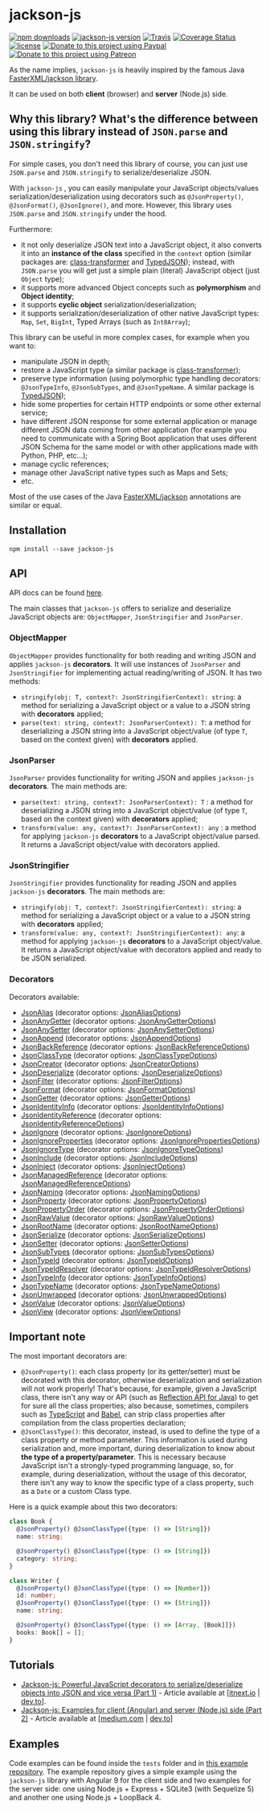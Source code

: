 # jackson-js

[![npm downloads](https://img.shields.io/npm/dm/jackson-js.svg)](https://www.npmjs.com/package/jackson-js)
[![jackson-js version](https://img.shields.io/npm/v/jackson-js.svg)](https://www.npmjs.com/package/jackson-js)
[![Travis](https://img.shields.io/travis/pichillilorenzo/jackson-js.svg?branch=master)](https://travis-ci.org/pichillilorenzo/jackson-js)
[![Coverage Status](https://coveralls.io/repos/github/pichillilorenzo/jackson-js/badge.svg?branch=master)](https://coveralls.io/github/pichillilorenzo/jackson-js?branch=master)
[![license](https://img.shields.io/github/license/mashape/apistatus.svg)](/LICENSE)
[![Donate to this project using Paypal](https://img.shields.io/badge/paypal-donate-yellow.svg)](https://www.paypal.me/LorenzoPichilli)
[![Donate to this project using Patreon](https://img.shields.io/badge/patreon-donate-yellow.svg)](https://www.patreon.com/bePatron?u=9269604)

As the name implies, `jackson-js` is heavily inspired by the famous Java [FasterXML/jackson library](https://github.com/FasterXML/jackson).

It can be used on both **client** (browser) and **server** (Node.js) side.

## Why this library? What's the difference between using this library instead of `JSON.parse` and `JSON.stringify`?

For simple cases, you don't need this library of course, you can just use `JSON.parse` and `JSON.stringify` to serialize/deserialize JSON.

With `jackson-js` , you can easily manipulate your JavaScript objects/values serialization/deserialization using decorators such as `@JsonProperty()`, `@JsonFormat()`, `@JsonIgnore()`, and more. However, this library uses `JSON.parse` and `JSON.stringify` under the hood.

Furthermore: 
- it not only deserialize JSON text into a JavaScript object, it also converts it into an **instance of the class** specified in the `context` option (similar packages are: [class-transformer](https://github.com/typestack/class-transformer) and [TypedJSON](https://github.com/JohnWeisz/TypedJSON)); instead, with `JSON.parse` you will get just a simple plain (literal) JavaScript object (just `Object` type);
- it supports more advanced Object concepts such as **polymorphism** and **Object identity**;
- it supports **cyclic object** serialization/deserialization;
- it supports serialization/deserialization of other native JavaScript types: `Map`, `Set`, `BigInt`, Typed Arrays (such as `Int8Array`);

This library can be useful in more complex cases, for example when you want to:
- manipulate JSON in depth;
- restore a JavaScript type (a similar package is [class-transformer](https://github.com/typestack/class-transformer)); 
- preserve type information (using polymorphic type handling decorators: `@JsonTypeInfo`, `@JsonSubTypes`, and `@JsonTypeName`. A similar package is [TypedJSON](https://github.com/JohnWeisz/TypedJSON));
- hide some properties for certain HTTP endpoints or some other external service;
- have different JSON response for some external application or manage different JSON data coming from other application (for example you need to communicate with a Spring Boot application that uses different JSON Schema for the same model or with other applications made with Python, PHP, etc...);
- manage cyclic references;
- manage other JavaScript native types such as Maps and Sets;
- etc.

Most of the use cases of the Java [FasterXML/jackson](https://github.com/FasterXML/jackson) annotations are similar or equal.

## Installation
```
npm install --save jackson-js
```

## API

API docs can be found [here](https://pichillilorenzo.github.io/jackson-js).

The main classes that `jackson-js` offers to serialize and deserialize JavaScript objects are: `ObjectMapper`, `JsonStringifier` and `JsonParser`.

### ObjectMapper

`ObjectMapper` provides functionality for both reading and writing JSON and applies `jackson-js` **decorators**. It will use instances of `JsonParser` and `JsonStringifier` for implementing actual reading/writing of JSON. It has two methods:
- `stringify(obj: T, context?: JsonStringifierContext): string`: a method for serializing a JavaScript object or a value to a JSON string with **decorators** applied;
- `parse(text: string, context?: JsonParserContext): T`: a method for deserializing a JSON string into a JavaScript object/value (of type `T`, based on the context given) with **decorators** applied.

### JsonParser

`JsonParser` provides functionality for writing JSON and applies `jackson-js` **decorators**. The main methods are:
- `parse(text: string, context?: JsonParserContext): T` : a method for deserializing a JSON string into a JavaScript object/value (of type `T`, based on the context given) with **decorators** applied;
- `transform(value: any, context?: JsonParserContext): any` : a method for applying `jackson-js` **decorators** to a JavaScript object/value parsed. It returns a JavaScript object/value with decorators applied.

### JsonStringifier

`JsonStringifier` provides functionality for reading JSON and applies `jackson-js` **decorators**. The main methods are:
- `stringify(obj: T, context?: JsonStringifierContext): string`: a method for serializing a JavaScript object or a value to a JSON string with **decorators** applied;
- `transform(value: any, context?: JsonStringifierContext): any`: a method for applying `jackson-js` **decorators** to a JavaScript object/value. It returns a JavaScript object/value with decorators applied and ready to be JSON serialized.

### Decorators

Decorators available:
- [JsonAlias](https://pichillilorenzo.github.io/jackson-js/latest/modules/decorators.html#jsonalias) (decorator options: [JsonAliasOptions](https://pichillilorenzo.github.io/jackson-js/latest/interfaces/types.jsonaliasoptions.html))
- [JsonAnyGetter](https://pichillilorenzo.github.io/jackson-js/latest/modules/decorators.html#jsonanygetter) (decorator options: [JsonAnyGetterOptions](https://pichillilorenzo.github.io/jackson-js/latest/interfaces/types.jsonanygetteroptions.html))
- [JsonAnySetter](https://pichillilorenzo.github.io/jackson-js/latest/modules/decorators.html#jsonanysetter) (decorator options: [JsonAnySetterOptions](https://pichillilorenzo.github.io/jackson-js/latest/modules/types.html#jsonanysetteroptions))
- [JsonAppend](https://pichillilorenzo.github.io/jackson-js/latest/modules/decorators.html#jsonappend) (decorator options: [JsonAppendOptions](https://pichillilorenzo.github.io/jackson-js/latest/interfaces/types.jsonappendoptions.html))
- [JsonBackReference](https://pichillilorenzo.github.io/jackson-js/latest/modules/decorators.html#jsonbackreference) (decorator options: [JsonBackReferenceOptions](https://pichillilorenzo.github.io/jackson-js/latest/interfaces/types.jsonbackreferenceoptions.html))
- [JsonClassType](https://pichillilorenzo.github.io/jackson-js/latest/modules/decorators.html#jsonclasstype) (decorator options: [JsonClassTypeOptions](https://pichillilorenzo.github.io/jackson-js/latest/interfaces/types.jsonclasstypeoptions.html))
- [JsonCreator](https://pichillilorenzo.github.io/jackson-js/latest/modules/decorators.html#jsoncreator) (decorator options: [JsonCreatorOptions](https://pichillilorenzo.github.io/jackson-js/latest/interfaces/types.jsoncreatoroptions.html))
- [JsonDeserialize](https://pichillilorenzo.github.io/jackson-js/latest/modules/decorators.html#jsondeserialize) (decorator options: [JsonDeserializeOptions](https://pichillilorenzo.github.io/jackson-js/latest/interfaces/types.jsondeserializeoptions.html))
- [JsonFilter](https://pichillilorenzo.github.io/jackson-js/latest/modules/decorators.html#jsonfilter) (decorator options: [JsonFilterOptions](https://pichillilorenzo.github.io/jackson-js/latest/interfaces/types.jsonfilteroptions.html))
- [JsonFormat](https://pichillilorenzo.github.io/jackson-js/latest/modules/decorators.html#jsonformat) (decorator options: [JsonFormatOptions](https://pichillilorenzo.github.io/jackson-js/latest/modules/types.html#jsonformatoptions))
- [JsonGetter](https://pichillilorenzo.github.io/jackson-js/latest/modules/decorators.html#jsongetter) (decorator options: [JsonGetterOptions](https://pichillilorenzo.github.io/jackson-js/latest/interfaces/types.jsongetteroptions.html))
- [JsonIdentityInfo](https://pichillilorenzo.github.io/jackson-js/latest/modules/decorators.html#jsonidentityinfo) (decorator options: [JsonIdentityInfoOptions](https://pichillilorenzo.github.io/jackson-js/latest/interfaces/types.jsonidentityinfooptions.html))
- [JsonIdentityReference](https://pichillilorenzo.github.io/jackson-js/latest/modules/decorators.html#jsonidentityreference) (decorator options: [JsonIdentityReferenceOptions](https://pichillilorenzo.github.io/jackson-js/latest/interfaces/types.jsonidentityreferenceoptions.html))
- [JsonIgnore](https://pichillilorenzo.github.io/jackson-js/latest/modules/decorators.html#jsonignore) (decorator options: [JsonIgnoreOptions](https://pichillilorenzo.github.io/jackson-js/latest/modules/types.html#jsonignoreoptions))
- [JsonIgnoreProperties](https://pichillilorenzo.github.io/jackson-js/latest/modules/decorators.html#jsonignoreproperties) (decorator options: [JsonIgnorePropertiesOptions](https://pichillilorenzo.github.io/jackson-js/latest/interfaces/types.jsonignorepropertiesoptions.html))
- [JsonIgnoreType](https://pichillilorenzo.github.io/jackson-js/latest/modules/decorators.html#jsonignoretype) (decorator options: [JsonIgnoreTypeOptions](https://pichillilorenzo.github.io/jackson-js/latest/modules/types.html#jsonignoretypeoptions))
- [JsonInclude](https://pichillilorenzo.github.io/jackson-js/latest/modules/decorators.html#jsoninclude) (decorator options: [JsonIncludeOptions](https://pichillilorenzo.github.io/jackson-js/latest/modules/types.html#jsonincludeoptions))
- [JsonInject](https://pichillilorenzo.github.io/jackson-js/latest/modules/decorators.html#jsoninject) (decorator options: [JsonInjectOptions](https://pichillilorenzo.github.io/jackson-js/latest/interfaces/types.jsoninjectoptions.html))
- [JsonManagedReference](https://pichillilorenzo.github.io/jackson-js/latest/modules/decorators.html#jsonmanagedreference) (decorator options: [JsonManagedReferenceOptions](https://pichillilorenzo.github.io/jackson-js/latest/interfaces/types.jsonmanagedreferenceoptions.html))
- [JsonNaming](https://pichillilorenzo.github.io/jackson-js/latest/modules/decorators.html#jsonnaming) (decorator options: [JsonNamingOptions](https://pichillilorenzo.github.io/jackson-js/latest/interfaces/types.jsonnamingoptions.html))
- [JsonProperty](https://pichillilorenzo.github.io/jackson-js/latest/modules/decorators.html#jsonproperty) (decorator options: [JsonPropertyOptions](https://pichillilorenzo.github.io/jackson-js/latest/interfaces/types.jsonpropertyoptions.html))
- [JsonPropertyOrder](https://pichillilorenzo.github.io/jackson-js/latest/modules/decorators.html#jsonpropertyorder) (decorator options: [JsonPropertyOrderOptions](https://pichillilorenzo.github.io/jackson-js/latest/interfaces/types.jsonpropertyorderoptions.html))
- [JsonRawValue](https://pichillilorenzo.github.io/jackson-js/latest/modules/decorators.html#jsonrawvalue) (decorator options: [JsonRawValueOptions](https://pichillilorenzo.github.io/jackson-js/latest/modules/types.html#jsonrawvalueoptions))
- [JsonRootName](https://pichillilorenzo.github.io/jackson-js/latest/modules/decorators.html#jsonrootname) (decorator options: [JsonRootNameOptions](https://pichillilorenzo.github.io/jackson-js/latest/interfaces/types.jsonrootnameoptions.html))
- [JsonSerialize](https://pichillilorenzo.github.io/jackson-js/latest/modules/decorators.html#jsonserialize) (decorator options: [JsonSerializeOptions](https://pichillilorenzo.github.io/jackson-js/latest/interfaces/types.jsonserializeoptions.html))
- [JsonSetter](https://pichillilorenzo.github.io/jackson-js/latest/modules/decorators.html#jsonsetter) (decorator options: [JsonSetterOptions](https://pichillilorenzo.github.io/jackson-js/latest/interfaces/types.jsonsetteroptions.html))
- [JsonSubTypes](https://pichillilorenzo.github.io/jackson-js/latest/modules/decorators.html#jsonsubtypes) (decorator options: [JsonSubTypesOptions](https://pichillilorenzo.github.io/jackson-js/latest/interfaces/types.jsonsubtypesoptions.html))
- [JsonTypeId](https://pichillilorenzo.github.io/jackson-js/latest/modules/decorators.html#jsontypeid) (decorator options: [JsonTypeIdOptions](https://pichillilorenzo.github.io/jackson-js/latest/modules/types.html#jsontypeidoptions))
- [JsonTypeIdResolver](https://pichillilorenzo.github.io/jackson-js/latest/modules/decorators.html#jsontypeidresolver) (decorator options: [JsonTypeIdResolverOptions](https://pichillilorenzo.github.io/jackson-js/latest/interfaces/types.jsontypeidresolveroptions.html))
- [JsonTypeInfo](https://pichillilorenzo.github.io/jackson-js/latest/modules/decorators.html#jsontypeinfo) (decorator options: [JsonTypeInfoOptions](https://pichillilorenzo.github.io/jackson-js/latest/interfaces/types.jsontypeinfooptions.html))
- [JsonTypeName](https://pichillilorenzo.github.io/jackson-js/latest/modules/decorators.html#jsontypename) (decorator options: [JsonTypeNameOptions](https://pichillilorenzo.github.io/jackson-js/latest/interfaces/types.jsontypenameoptions.html))
- [JsonUnwrapped](https://pichillilorenzo.github.io/jackson-js/latest/modules/decorators.html#jsonunwrapped) (decorator options: [JsonUnwrappedOptions](https://pichillilorenzo.github.io/jackson-js/latest/interfaces/types.jsonunwrappedoptions.html))
- [JsonValue](https://pichillilorenzo.github.io/jackson-js/latest/modules/decorators.html#jsonvalue) (decorator options: [JsonValueOptions](https://pichillilorenzo.github.io/jackson-js/latest/modules/types.html#jsonvalueoptions))
- [JsonView](https://pichillilorenzo.github.io/jackson-js/latest/modules/decorators.html#jsonview) (decorator options: [JsonViewOptions](https://pichillilorenzo.github.io/jackson-js/latest/interfaces/types.jsonviewoptions.html))

## Important note

The most important decorators are:
- `@JsonProperty()`: each class property (or its getter/setter) must be decorated with this decorator, otherwise deserialization and serialization will not work properly! That's because, for example, given a JavaScript class, there isn't any way or API (such as [Reflection API for Java](https://docs.oracle.com/javase/8/docs/api/java/lang/reflect/package-summary.html)) to get for sure all the class properties; also because, sometimes, compilers such as [TypeScript](https://www.typescriptlang.org/) and [Babel](https://babeljs.io/), can strip class properties after compilation from the class properties declaration;
- `@JsonClassType()`: this decorator, instead, is used to define the type of a class property or method parameter. This information is used during serialization and, more important, during deserialization to know about **the type of a property/parameter**. This is necessary because JavaScript isn't a strongly-typed programming language, so, for example, during deserialization, without the usage of this decorator, there isn't any way to know the specific type of a class property, such as a `Date` or a custom Class type.

Here is a quick example about this two decorators:
```typescript
class Book {
  @JsonProperty() @JsonClassType({type: () => [String]})
  name: string;

  @JsonProperty() @JsonClassType({type: () => [String]})
  category: string;
}

class Writer {
  @JsonProperty() @JsonClassType({type: () => [Number]})
  id: number;
  @JsonProperty() @JsonClassType({type: () => [String]})
  name: string;

  @JsonProperty() @JsonClassType({type: () => [Array, [Book]]})
  books: Book[] = [];
}
```

## Tutorials
- [Jackson-js: Powerful JavaScript decorators to serialize/deserialize objects into JSON and vice versa (Part 1)](https://itnext.io/jackson-js-powerful-javascript-decorators-to-serialize-deserialize-objects-into-json-and-vice-df952454cf?source=friends_link&sk=a65bd247eca2f95fdfddda34447a6db6) - Article available at [[itnext.io](https://itnext.io/jackson-js-powerful-javascript-decorators-to-serialize-deserialize-objects-into-json-and-vice-df952454cf?source=friends_link&sk=a65bd247eca2f95fdfddda34447a6db6) | [dev.to](https://dev.to/pichillilorenzo/jackson-js-powerful-javascript-decorators-to-serialize-deserialize-objects-into-json-and-vice-versa-part-1-5484)].
- [Jackson-js: Examples for client (Angular) and server (Node.js) side (Part 2)](https://medium.com/@pichillilorenzo/jackson-js-examples-for-client-and-server-side-part-2-7e66df74c851?source=friends_link&sk=2636fca640284894c63cb3c689a0e822) - Article available at [[medium.com](https://medium.com/@pichillilorenzo/jackson-js-examples-for-client-and-server-side-part-2-7e66df74c851?source=friends_link&sk=2636fca640284894c63cb3c689a0e822) | [dev.to](https://dev.to/pichillilorenzo/jackson-js-examples-for-client-angular-and-server-node-js-side-part-2-128n)]

## Examples

Code examples can be found inside the `tests` folder and in [this example repository](https://github.com/pichillilorenzo/jackson-js-examples). The example repository gives a simple example using the `jackson-js` library with Angular 9 for the client side and two examples for the server side: one using Node.js + Express + SQLite3 (with Sequelize 5) and another one using Node.js + LoopBack 4.